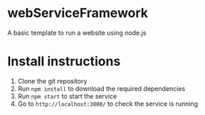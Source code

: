 # webServiceFramework
A basic template to run a website using node.js

# Install instructions
1. Clone the git repository
2. Run `npm install` to download the required dependencies
3. Run `npm start` to start the service
4. Go to `http://localhost:3000/` to check the service is running

